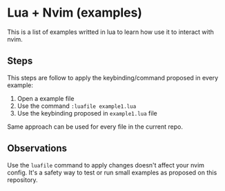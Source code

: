 # Lua + Nvim (examples)
This is a list of examples writted in lua to learn how use it to interact with nvim.

## Steps
This steps are follow to apply the keybinding/command proposed in every example:
1. Open a example file
2. Use the command `:luafile example1.lua`
3. Use the keybinding proposed in `example1.lua` file

Same approach can be used for every file in the current repo.


## Observations
Use the `luafile` command to apply changes doesn't affect your nvim config.
It's a safety way to test or run small examples as proposed on this repository.

